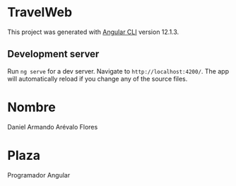 # TravelWeb

This project was generated with [Angular CLI](https://github.com/angular/angular-cli) version 12.1.3.

## Development server

Run `ng serve` for a dev server. Navigate to `http://localhost:4200/`. The app will automatically reload if you change any of the source files.

# Nombre
 Daniel Armando Arévalo Flores
 
 # Plaza
 Programador Angular
